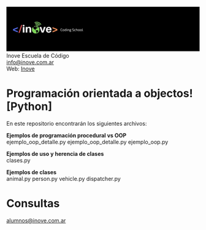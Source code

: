 ![Inove banner](/inove.jpg)
Inove Escuela de Código\
info@inove.com.ar\
Web: [Inove](http://inove.com.ar)

# Programación orientada a objectos! [Python]
En este repositorio encontrarán los siguientes archivos:

__Ejemplos de programación procedural vs OOP__\
ejemplo_oop_detalle.py
ejemplo_oop_detalle.py
ejemplo_oop.py

__Ejemplos de uso y herencia de clases__\
clases.py

__Ejemplos de clases__\
animal.py
person.py
vehicle.py
dispatcher.py

# Consultas
alumnos@inove.com.ar

